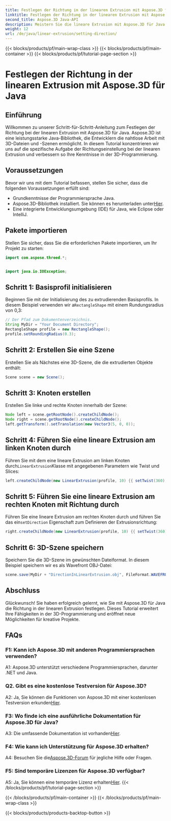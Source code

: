 ```yaml
---
title: Festlegen der Richtung in der linearen Extrusion mit Aspose.3D für Java
linktitle: Festlegen der Richtung in der linearen Extrusion mit Aspose.3D für Java
second_title: Aspose.3D Java-API
description: Meistern Sie die lineare Extrusion mit Aspose.3D für Java! Folgen Sie unserem Leitfaden für eine nahtlose 3D-Programmierung. Laden Sie es jetzt herunter und genießen Sie ein fesselndes Erlebnis.
weight: 12
url: /de/java/linear-extrusion/setting-direction/
---
```


{{< blocks/products/pf/main-wrap-class >}}
{{< blocks/products/pf/main-container >}}
{{< blocks/products/pf/tutorial-page-section >}}

# Festlegen der Richtung in der linearen Extrusion mit Aspose.3D für Java

## Einführung

Willkommen zu unserer Schritt-für-Schritt-Anleitung zum Festlegen der Richtung bei der linearen Extrusion mit Aspose.3D für Java. Aspose.3D ist eine leistungsstarke Java-Bibliothek, die Entwicklern die nahtlose Arbeit mit 3D-Dateien und -Szenen ermöglicht. In diesem Tutorial konzentrieren wir uns auf die spezifische Aufgabe der Richtungseinstellung bei der linearen Extrusion und verbessern so Ihre Kenntnisse in der 3D-Programmierung.

## Voraussetzungen

Bevor wir uns mit dem Tutorial befassen, stellen Sie sicher, dass die folgenden Voraussetzungen erfüllt sind:

- Grundkenntnisse der Programmiersprache Java.
-  Aspose.3D-Bibliothek installiert. Sie können es herunterladen unter[Hier](https://releases.aspose.com/3d/java/).
- Eine integrierte Entwicklungsumgebung (IDE) für Java, wie Eclipse oder IntelliJ.

## Pakete importieren

Stellen Sie sicher, dass Sie die erforderlichen Pakete importieren, um Ihr Projekt zu starten:

```java
import com.aspose.threed.*;


import java.io.IOException;
```

## Schritt 1: Basisprofil initialisieren

 Beginnen Sie mit der Initialisierung des zu extrudierenden Basisprofils. In diesem Beispiel verwenden wir a`RectangleShape` mit einem Rundungsradius von 0,3:

```java
// Der Pfad zum Dokumentenverzeichnis.
String MyDir = "Your Document Directory";
RectangleShape profile = new RectangleShape();
profile.setRoundingRadius(0.3);
```

## Schritt 2: Erstellen Sie eine Szene

Erstellen Sie als Nächstes eine 3D-Szene, die die extrudierten Objekte enthält:

```java
Scene scene = new Scene();
```

## Schritt 3: Knoten erstellen

Erstellen Sie linke und rechte Knoten innerhalb der Szene:

```java
Node left = scene.getRootNode().createChildNode();
Node right = scene.getRootNode().createChildNode();
left.getTransform().setTranslation(new Vector3(5, 0, 0));
```

## Schritt 4: Führen Sie eine lineare Extrusion am linken Knoten durch

 Führen Sie mit dem eine lineare Extrusion am linken Knoten durch`LinearExtrusion`Klasse mit angegebenen Parametern wie Twist und Slices:

```java
left.createChildNode(new LinearExtrusion(profile, 10) {{ setTwist(360); setSlices(100); }});
```

## Schritt 5: Führen Sie eine lineare Extrusion am rechten Knoten mit Richtung durch

 Führen Sie eine lineare Extrusion am rechten Knoten durch und führen Sie das ein`setDirection` Eigenschaft zum Definieren der Extrusionsrichtung:

```java
right.createChildNode(new LinearExtrusion(profile, 10) {{ setTwist(360); setSlices(100); setDirection(new Vector3(0.3, 0.2, 1));}});
```

## Schritt 6: 3D-Szene speichern

Speichern Sie die 3D-Szene im gewünschten Dateiformat. In diesem Beispiel speichern wir es als Wavefront OBJ-Datei:

```java
scene.save(MyDir + "DirectionInLinearExtrusion.obj", FileFormat.WAVEFRONTOBJ);
```

## Abschluss

Glückwunsch! Sie haben erfolgreich gelernt, wie Sie mit Aspose.3D für Java die Richtung in der linearen Extrusion festlegen. Dieses Tutorial erweitert Ihre Fähigkeiten in der 3D-Programmierung und eröffnet neue Möglichkeiten für kreative Projekte.

## FAQs

### F1: Kann ich Aspose.3D mit anderen Programmiersprachen verwenden?

A1: Aspose.3D unterstützt verschiedene Programmiersprachen, darunter .NET und Java.

### Q2. Gibt es eine kostenlose Testversion für Aspose.3D?

 A2: Ja, Sie können die Funktionen von Aspose.3D mit einer kostenlosen Testversion erkunden[Hier](https://releases.aspose.com/).

### F3: Wo finde ich eine ausführliche Dokumentation für Aspose.3D für Java?

 A3: Die umfassende Dokumentation ist vorhanden[Hier](https://reference.aspose.com/3d/java/).

### F4: Wie kann ich Unterstützung für Aspose.3D erhalten?

 A4: Besuchen Sie die[Aspose.3D-Forum](https://forum.aspose.com/c/3d/18) für jegliche Hilfe oder Fragen.

### F5: Sind temporäre Lizenzen für Aspose.3D verfügbar?

 A5: Ja, Sie können eine temporäre Lizenz erhalten[Hier](https://purchase.aspose.com/temporary-license/).
{{< /blocks/products/pf/tutorial-page-section >}}

{{< /blocks/products/pf/main-container >}}
{{< /blocks/products/pf/main-wrap-class >}}

{{< blocks/products/products-backtop-button >}}
